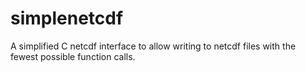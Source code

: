 simplenetcdf
============

A simplified C netcdf interface to allow writing to netcdf files with the fewest possible function calls.
